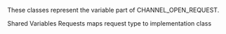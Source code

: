 These classes represent the variable part of CHANNEL_OPEN_REQUEST.

Shared Variables
	Requests	<Dictionary key: String value: Class> maps request type to implementation class


